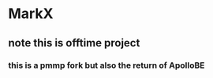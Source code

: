 # MarkX
## note this is offtime project 
### this is a pmmp fork but also the return of ApolloBE



